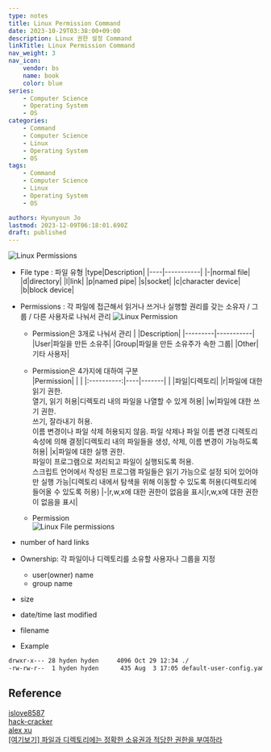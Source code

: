 ```yaml
---
type: notes
title: Linux Permission Command
date: 2023-10-29T03:38:00+09:00
description: Linux 권한 설정 Command
linkTitle: Linux Permission Command
nav_weight: 3
nav_icon:
    vendor: bs
    name: book
    color: blue
series:
    - Computer Science
    - Operating System
    - OS
categories:
    - Command
    - Computer Science
    - Linux
    - Operating System
    - OS
tags:
    - Command
    - Computer Science
    - Linux
    - Operating System
    - OS

authors: Hyunyoun Jo
lastmod: 2023-12-09T06:18:01.690Z
draft: published
---
```


![Linux Permissions](/content/computer-science/linux-permissions.jpg#center "https://medium.com/@usamashafique00786/day-4-task-linux-permissions-and-access-control-lists-ef59cebf9324")

-   File type : 파일 유형
    |type|Description|
    |----|-----------|
    |-|normal file|
    |d|directory|
    |l|link|
    |p|named pipe|
    |s|socket|
    |c|character device|
    |b|block device|

-   Permissions : 각 파일에 접근해서 읽거나 쓰거나 실행할 권리를 갖는 소유자 / 그룹 / 다른 사용자로 나눠서 관리
    ![Linux Permission](/content/computer-science/Files-permissions-and-ownership-basics-in-Linux.png "https://pamirwebhost.com/check-linux-file-permissions-with-ls/")

    -   Permission은 3개로 나눠서 관리
        | |Description|
        |---------|-----------|
        |User|파일을 만든 소유주|
        |Group|파일을 만든 소유주가 속한 그룹|
        |Other|기타 사용자|

    -   Permission은 4가지에 대하여 구분\
        |Permission| | |
        |:----------:|----|-------|
        | |파일|디렉토리|
        |r|파일에 대한 읽기 권한.</br>열기, 읽기 허용|디렉토리 내의 파일을 나열할 수 있게 허용|
        |w|파일에 대한 쓰기 권한.</br>쓰기, 잘라내기 허용.</br>이름 변경이나 파일 삭제 허용되지 않음. 파일 삭제나 파일 이름 변경 디렉토리 속성에 의해 결정|디렉토리 내의 파일들을 생성, 삭제, 이름 변경이 가능하도록 허용|
        |x|파일에 대한 실행 권한.</br>파일이 프로그램으로 처리되고 파일이 실행되도록 허용.</br>스크립트 언어에서 작성된 프로그램 파일들은 읽기 가능으로 설정 되어 있어야만 실행 가능|디렉토리 내에서 탐색을 위해 이동할 수 있도록 허용(디렉토리에 들어올 수 있도록 허용)
        |-|r,w,x에 대한 권한이 없음을 표시|r,w,x에 대한 권한이 없음을 표시|

    -   Permission\
        ![Linux File permissions](/content/computer-science/linux-file-permissions.jpg?width=512px "https://medium.com/@gumbershruti1119/day-6-file-permissions-and-access-control-lists-2126f994a5b8")

-   number of hard links

-   Ownership: 각 파일이나 디렉토리를 소유할 사용자나 그룹을 지정

    -   user(owner) name
    -   group name

-   size

-   date/time last modified

-   filename

-   Example

```bash
drwxr-x--- 28 hyden hyden     4096 Oct 29 12:34 ./
-rw-rw-r--  1 hyden hyden      435 Aug  3 17:05 default-user-config.yaml
```

## Reference

[islove8587](https://m.blog.naver.com/islove8587/221945262618)  
[hack-cracker](https://hack-cracker.tistory.com/32)  
[alex xu](https://twitter.com/alexxubyte/status/1532026886359879681)  
[[여기보기] 파일과 디렉토리에는 정확한 소유권과 적당한 권한을 부여하라](https://yozm.wishket.com/magazine/detail/1668/)
